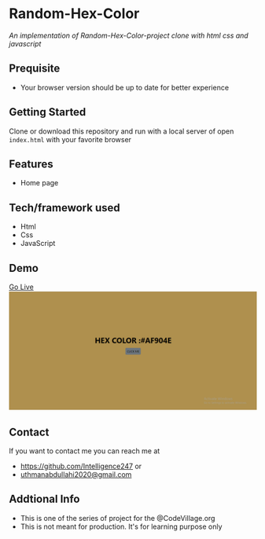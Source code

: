 # Random-Hex-Color
*An implementation of Random-Hex-Color-project clone with html css and javascript*
## Prequisite
- Your browser version should be up to date for better experience
## Getting Started
Clone or download this repository and run with a local server of open `index.html` with your favorite browser
## Features
- Home page
## Tech/framework used
- Html
- Css
- JavaScript
## Demo
[Go Live](https://animated-begonia-4859eb.netlify.app)
![screenshot](./media/ss.png)
## Contact
If you want to contact me you can reach me at
- https://github.com/Intelligence247 or
- uthmanabdullahi2020@gmail.com
## Addtional Info
- This is one of the series of project for the @CodeVillage.org 
- This is not meant for production. It's for learning purpose only

